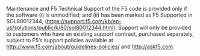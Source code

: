 Maintenance and F5 Technical Support of the F5 code is provided only if the software (i) is unmodified; and (ii) has been marked as F5 Supported in SOL80012344, (https://support.f5.com/kb/en-us/solutions/public/k/80/sol80012344.html). Support will only be provided to customers who have an existing support contract, purchased separately, subject to F5’s support policies available at http://www.f5.com/about/guidelines-policies/ and http://askf5.com.
